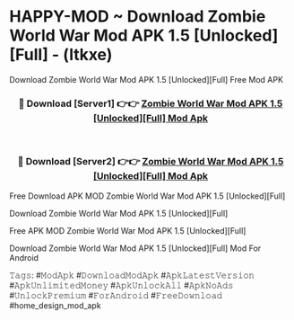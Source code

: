 # HAPPY-MOD ~ Download Zombie World War Mod APK 1.5 [Unlocked][Full] - (ltkxe)
Download Zombie World War Mod APK 1.5 [Unlocked][Full] Free Mod APK

<div align="center">
<h3>🔴 Download [Server1] 👉👉 <a href="https://apk-comot.site?title=Zombie_World_War_Mod_APK_1.5_[Unlocked][Full]">Zombie World War Mod APK 1.5 [Unlocked][Full] Mod Apk</a></h3><br>

<h3>🔴 Download [Server2] 👉👉 <a href="https://apk-comot.site?title=Zombie_World_War_Mod_APK_1.5_[Unlocked][Full]">Zombie World War Mod APK 1.5 [Unlocked][Full] Mod Apk</a></h3>
</div>


Free Download APK MOD Zombie World War Mod APK 1.5 [Unlocked][Full]

Download Zombie World War Mod APK 1.5 [Unlocked][Full] 

Free APK MOD Zombie World War Mod APK 1.5 [Unlocked][Full] 

Download Zombie World War Mod APK 1.5 [Unlocked][Full] Mod For Android

𝚃𝚊𝚐𝚜: #𝙼𝚘𝚍𝙰𝚙𝚔 #𝙳𝚘𝚠𝚗𝚕𝚘𝚊𝚍𝙼𝚘𝚍𝙰𝚙𝚔 #𝙰𝚙𝚔𝙻𝚊𝚝𝚎𝚜𝚝𝚅𝚎𝚛𝚜𝚒𝚘𝚗 #𝙰𝚙𝚔𝚄𝚗𝚕𝚒𝚖𝚒𝚝𝚎𝚍𝙼𝚘𝚗𝚎𝚢 #𝙰𝚙𝚔𝚄𝚗𝚕𝚘𝚌𝚔𝙰𝚕𝚕 #𝙰𝚙𝚔𝙽𝚘𝙰𝚍𝚜 #𝚄𝚗𝚕𝚘𝚌𝚔𝙿𝚛𝚎𝚖𝚒𝚞𝚖 #𝙵𝚘𝚛𝙰𝚗𝚍𝚛𝚘𝚒𝚍 #𝙵𝚛𝚎𝚎𝙳𝚘𝚠𝚗𝚕𝚘𝚊𝚍 #home_design_mod_apk